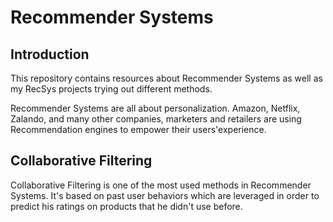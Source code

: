 # Recommender Systems
## Introduction
This repository contains resources about Recommender Systems as well as my RecSys projects trying out different methods.

Recommender Systems are all about personalization. Amazon, Netflix, Zalando, and many other companies, marketers and retailers are using Recommendation engines to empower their users'experience. 

## Collaborative Filtering
Collaborative Filtering is one of the most used methods in Recommender Systems. It's based on past user behaviors which are leveraged in order to predict his ratings on products that he didn't use before. 

